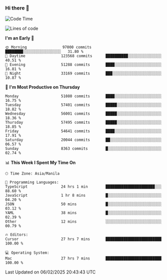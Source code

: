 ### Hi there 👋

<!--START_SECTION:waka-->
![Code Time](http://img.shields.io/badge/Code%20Time-5%2C833%20hrs%2056%20mins-blue)

![Lines of code](https://img.shields.io/badge/From%20Hello%20World%20I%27ve%20Written-118.5%20million%20lines%20of%20code-blue)

**I'm an Early 🐤** 

```text
🌞 Morning                97000 commits       ████████░░░░░░░░░░░░░░░░░   31.80 % 
🌆 Daytime                123568 commits      ██████████░░░░░░░░░░░░░░░   40.51 % 
🌃 Evening                51288 commits       ████░░░░░░░░░░░░░░░░░░░░░   16.81 % 
🌙 Night                  33169 commits       ███░░░░░░░░░░░░░░░░░░░░░░   10.87 % 
```
📅 **I'm Most Productive on Thursday** 

```text
Monday                   51080 commits       ████░░░░░░░░░░░░░░░░░░░░░   16.75 % 
Tuesday                  57401 commits       █████░░░░░░░░░░░░░░░░░░░░   18.82 % 
Wednesday                56001 commits       █████░░░░░░░░░░░░░░░░░░░░   18.36 % 
Thursday                 57495 commits       █████░░░░░░░░░░░░░░░░░░░░   18.85 % 
Friday                   54641 commits       ████░░░░░░░░░░░░░░░░░░░░░   17.91 % 
Saturday                 20044 commits       ██░░░░░░░░░░░░░░░░░░░░░░░   06.57 % 
Sunday                   8363 commits        █░░░░░░░░░░░░░░░░░░░░░░░░   02.74 % 
```


📊 **This Week I Spent My Time On** 

```text
🕑︎ Time Zone: Asia/Manila

💬 Programming Languages: 
TypeScript               24 hrs 1 min        ██████████████████████░░░   88.60 % 
JavaScript               1 hr 8 mins         █░░░░░░░░░░░░░░░░░░░░░░░░   04.20 % 
JSON                     50 mins             █░░░░░░░░░░░░░░░░░░░░░░░░   03.12 % 
YAML                     38 mins             █░░░░░░░░░░░░░░░░░░░░░░░░   02.39 % 
Other                    12 mins             ░░░░░░░░░░░░░░░░░░░░░░░░░   00.79 % 

🔥 Editors: 
Cursor                   27 hrs 7 mins       █████████████████████████   100.00 % 

💻 Operating System: 
Mac                      27 hrs 7 mins       █████████████████████████   100.00 % 
```


 Last Updated on 06/02/2025 20:43:43 UTC
<!--END_SECTION:waka-->


<!--
**rad182/rad182** is a ✨ _special_ ✨ repository because its `README.md` (this file) appears on your GitHub profile.

Here are some ideas to get you started:

- 🔭 I’m currently working on ...
- 🌱 I’m currently learning ...
- 👯 I’m looking to collaborate on ...
- 🤔 I’m looking for help with ...
- 💬 Ask me about ...
- 📫 How to reach me: ...
- 😄 Pronouns: ...
- ⚡ Fun fact: ...
-->
